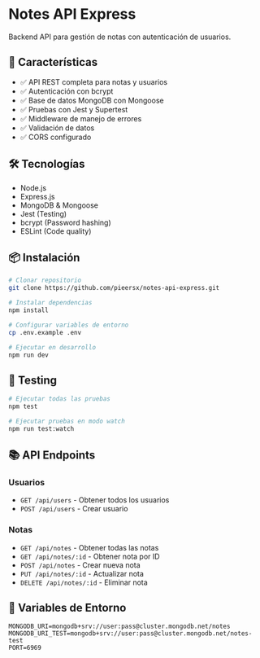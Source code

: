 # Notes API Express

Backend API para gestión de notas con autenticación de usuarios.

## 🚀 Características

- ✅ API REST completa para notas y usuarios
- ✅ Autenticación con bcrypt
- ✅ Base de datos MongoDB con Mongoose
- ✅ Pruebas con Jest y Supertest
- ✅ Middleware de manejo de errores
- ✅ Validación de datos
- ✅ CORS configurado

## 🛠️ Tecnologías

- Node.js
- Express.js
- MongoDB & Mongoose
- Jest (Testing)
- bcrypt (Password hashing)
- ESLint (Code quality)

## 📦 Instalación

```bash
# Clonar repositorio
git clone https://github.com/pieersx/notes-api-express.git

# Instalar dependencias
npm install

# Configurar variables de entorno
cp .env.example .env

# Ejecutar en desarrollo
npm run dev
```

## 🧪 Testing

```bash
# Ejecutar todas las pruebas
npm test

# Ejecutar pruebas en modo watch
npm run test:watch
```

## 📚 API Endpoints

### Usuarios
- `GET /api/users` - Obtener todos los usuarios
- `POST /api/users` - Crear usuario

### Notas
- `GET /api/notes` - Obtener todas las notas
- `GET /api/notes/:id` - Obtener nota por ID
- `POST /api/notes` - Crear nueva nota
- `PUT /api/notes/:id` - Actualizar nota
- `DELETE /api/notes/:id` - Eliminar nota

## 🌱 Variables de Entorno

```env
MONGODB_URI=mongodb+srv://user:pass@cluster.mongodb.net/notes
MONGODB_URI_TEST=mongodb+srv://user:pass@cluster.mongodb.net/notes-test
PORT=6969
```
